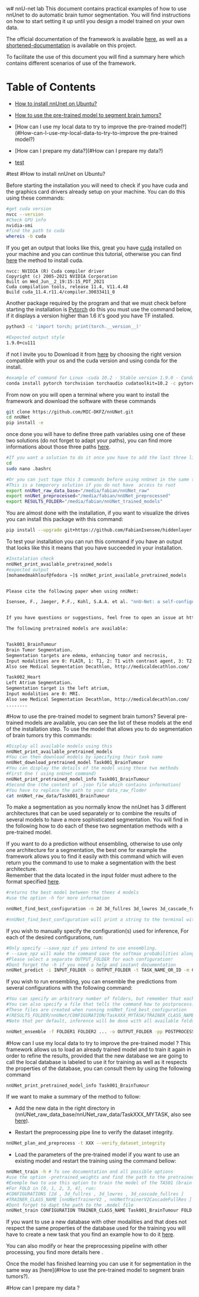 w# nnU-net lab
This document contains practical examples of how to use nnUnet to do automatic brain tumor segmentation.
You will find instructions on how to start setting it up until you design a model trained on your own data.

The official documentation of the framework is available [here](https://github.com/MIC-DKFZ/nnUNet), as well as a [shortened-documentation](nnU-Net.md) is available on this project.

To facilitate the use of this document you will find a summary here which contains different scenarios of use of the framework.

# Table of Contents
- [How to install nnUnet on Ubuntu?](#How-to-install-nnUnet-on-Ubuntu?)

- [How to use the pre-trained model to segment brain tumors?](#How-to-use-the-pre-trained-model-to-segment-brain-tumors?)

- [How can I use my local data to try to improve the pre-trained model?](#How-can-I-use-my-local-data-to-try-to-improve the pre-trained model?)

- [How can I prepare my data?](#How can I prepare my data?)
- [test](#test)

#test
#How to install nnUnet on Ubuntu?

Before starting the installation you will need to check if you have cuda and the graphics card drivers already setup on your machine. You can do this using these commands:

```bash
#get cuda version
nvcc --version
#Check GPU info
nvidia-smi
#find the path to cuda
whereis -b cuda
```

If you get an output that looks like this, great you have [cuda](https://developer.nvidia.com/cuda-downloads) installed on your machine and you can continue this tutorial, otherwise you can find [here](https://docs.vmware.com/en/VMware-vSphere-Bitfusion/3.0/Example-Guide/GUID-ABB4A0B1-F26E-422E-85C5-BA9F2454363A.html) the method to install cuda.
```[mohamedmakhlouf@fedora nnUNet]$ nvcc --version
nvcc: NVIDIA (R) Cuda compiler driver
Copyright (c) 2005-2021 NVIDIA Corporation
Built on Wed_Jun__2_19:15:15_PDT_2021
Cuda compilation tools, release 11.4, V11.4.48
Build cuda_11.4.r11.4/compiler.30033411_0
```

Another package required by the program and that we must check before starting the installation is [Pytorch](https://pytorch.org/) do this you must use the command below, if it displays a version higher than 1.6 it's good you have TF installed. 
```bash
python3 -c 'import torch; print(torch.__version__)'

#Expected output style
1.9.0+cu111
```
if not I invite you to Download it from [here](https://pytorch.org/get-started/locally/) by choosing the right version compatible with your os and the cuda version and using conda for the install. 
```bash
#example of command for Linux -cuda 10.2 - Stable version 1.9.0 - Conda - Python
conda install pytorch torchvision torchaudio cudatoolkit=10.2 -c pytorch
```

From now on you will open a terminal where you want to install the framework and download the software with these commands
```bash
git clone https://github.com/MIC-DKFZ/nnUNet.git
cd nnUNet
pip install -e
```


once done you will have to define three path variables using one of these two solutions (do not forget to adapt your paths), you can find more informations about those three paths [here](setting_up_paths.md).
```bash
#If you want a solution to do it once you have to add the last three lines here  to your  .bachrc file using this commands
cd 
sudo nano .bashrc

#Or you can just tape this 3 commands before using nnUnet in the same terminal that you would use after to manipulate nnUnet. 
#This is a temporory solution if you do not have  access to root
export nnUNet_raw_data_base="/media/fabian/nnUNet_raw"
export nnUNet_preprocessed="/media/fabian/nnUNet_preprocessed"
export RESULTS_FOLDER="/media/fabian/nnUNet_trained_models"
```

You are almost done with the installation, if you want to visualize the drives you can install this package with this command:
```bash
pip install --upgrade git+https://github.com/FabianIsensee/hiddenlayer.git@more_plotted_details#egg=hiddenlayer

```

To test your installation you can run this command if you have an output that looks like this it means that you have succeeded in your installation.
```bash
#Instalation check
nnUNet_print_available_pretrained_models
#expected output 
[mohamedmakhlouf@fedora ~]$ nnUNet_print_available_pretrained_models


Please cite the following paper when using nnUNet:

Isensee, F., Jaeger, P.F., Kohl, S.A.A. et al. "nnU-Net: a self-configuring method for deep learning-based biomedical image segmentation." Nat Methods (2020). https://doi.org/10.1038/s41592-020-01008-z


If you have questions or suggestions, feel free to open an issue at https://github.com/MIC-DKFZ/nnUNet

The following pretrained models are available:


Task001_BrainTumour
Brain Tumor Segmentation. 
Segmentation targets are edema, enhancing tumor and necrosis, 
Input modalities are 0: FLAIR, 1: T1, 2: T1 with contrast agent, 3: T2. 
Also see Medical Segmentation Decathlon, http://medicaldecathlon.com/

Task002_Heart
Left Atrium Segmentation. 
Segmentation target is the left atrium, 
Input modalities are 0: MRI. 
Also see Medical Segmentation Decathlon, http://medicaldecathlon.com/
........
```

#How to use the pre-trained model to segment brain tumors?
Several pre-trained models are available, you can see the list of these models at the end of the installation step.
To use the model that allows you to do segmentation of brain tumors try this commands:
```bash
#Display all available models using this
nnUNet_print_available_pretrained_models
#You can then download models by specifying their task name
nnUNet_download_pretrained_model Task001_BrainTumour
#You can display the details of the model using these two methods
#First One ( using nnUnet command)
nnUNet_print_pretrained_model_info Task001_BrainTumour
#Second One (the content of .json file which contains information)
#You have to replace the path to your data_raw_floder
cat nnUNet_raw_data/Task001_BrainTumour
```



To make a segmentation as you normally know the nnUnet has 3 different architectures that can be used separately or to combine the results of several models to have a more sophisticated segmentation. You will find in the following how to do each of these two segmentation methods with a pre-trained model.


If you want to do a prediction without  ensembling, otherwise to use only one architecture for a segmentation, the best one for example the framework allows you to find it easily with this command which will even return you the command to use to make a segmentation with the best architecture.  
Remember that the data located in the input folder must adhere to the format specified [here](data_format_inference.md).
```bash
#returns the best model between the thees 4 models
#use the option -h for more information

nnUNet_find_best_configuration -m 2d 3d_fullres 3d_lowres 3d_cascade_fullres -t 001 --strict

#nnUNet_find_best_configuration will print a string to the terminal with the inference commands you need to use. The easiest way to run inference is to simply use these commands.

```


If you wish to manually specify the configuration(s) used for inference, For each of the desired configurations, run:
```bash
#Only specify --save_npz if you intend to use ensembling.
# --save_npz will make the command save the softmax probabilities alongside of the predicted segmentation masks requiring a lot of disk space.
#Please select a separate OUTPUT_FOLDER for each configuration!
#Dont forget the -h if you need a help and instant documentation
nnUNet_predict -i INPUT_FOLDER -o OUTPUT_FOLDER -t TASK_NAME_OR_ID -m CONFIGURATION --save_npz

```
If you wish to run ensembling, you can ensemble the predictions from several configurations with the following command:
```bash
#You can specify an arbitrary number of folders, but remember that each folder needs to contain npz files that were generated by nnUNet_predict
#You can also specify a file that tells the command how to postprocess.
#These files are created when running nnUNet_find_best_configuration
#(RESULTS_FOLDER/nnUNet/CONFIGURATION/TaskXXX_MYTASK/TRAINER_CLASS_NAME__PLANS_FILE_IDENTIFIER/postprocessing.json or RESULTS_FOLDER/nnUNet/ensembles/TaskXXX_MYTASK/ensemble_X__Y__Z--X__Y__Z/postprocessing.json). You can also choose to not provide a file (simply omit -pp) and nnU-Net will not run postprocessing.
#Note that per default, inference will be done with all available folds. We very strongly recommend you use all 5 folds. Thus, all 5 folds must have been trained prior to running inference. The list of available folds nnU-Net found will be printed at the start of the inference.

nnUNet_ensemble -f FOLDER1 FOLDER2 ... -o OUTPUT_FOLDER -pp POSTPROCESSING_FILE


```

#How can I use my local data to try to improve the pre-trained model ?
This framework allows us to load an already trained model and to train it again in order to refine the results, provided that the new database we are going to call the local database is labeled to use it for training as well as it respects the properties of the database, you can consult them by using the following command
```bash
nnUNet_print_pretrained_model_info Task001_BrainTumour
```
If we want to make a summary of the method to follow:

- Add the new data in the right directory in (nnUNet_raw_data_base/nnUNet_raw_data/TaskXXX_MYTASK, also see [here](dataset_conversion.md)).

- Restart the preprocessing pipe line to verify the dataset integrity.
```bash
nnUNet_plan_and_preprocess -t XXX --verify_dataset_integrity
```
- Load the parameters of the pre-trained model if you want to use an existing model and restart the training using the command bellow:
```bash
nnUNet_train -h # To see documentation and all possible options
#use the option -pretrained_weights and find the path to the pretrained model
#Exemple hwo to use this option to train the model of the TAS01 (brain tumor segmentation
#For FOLD in [0, 1, 2, 3, 4], run:
#CONFIGURATIONS [2d , 3d_fullres , 3d_lowres , 3d_cascade_fullres ]
#TRAINER_CLASS_NAME [nnUNetTrainerV2 , nnUNetTrainerV2CascadeFullRes ]
#Dont forget to dapt the path to the .model file 
nnUNet_train CONFIGURATION TRAINER_CLASS_NAME Task001_BrainTumour FOLD -pretrained_weights nnUNet/nnUNet_trained_models/nnUNet/3d_fullres/Task001_BrainTumour/nnUNetTrainerV2__nnUNetPlansv2.1/fold_FLOD/model_final_checkpoint.model -val --npz

```

If you want to use a new database with other modalities and that does not respect the same properties of the database used for the training you will have to create a new task that you find an example how to do it  [here](dataset_conversion.md).

You can also modify or hear the preprocessing pipeline with other processing, you find more details here .

Once the model has finished learning you can use it for segmentation in the same way as [here](#How to use the pre-trained model to segment brain tumors?).

#How can I prepare my data ?



